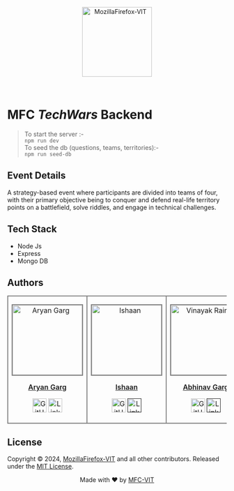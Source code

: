 <p align="center"><a href="https://mozillavit.in/" target="_blank"><img src="https://avatars.githubusercontent.com/u/74644419?s=280&v=4" width=160 title="MozillaFirefox-VIT" alt="MozillaFirefox-VIT"></a>
</p>
<br />

# **MFC** *TechWars* **Backend** 

> To start the server :-    
```npm run dev```   
> To seed the db (questions, teams, territories):-   
```npm run seed-db```

## Event Details
A strategy-based event where participants are divided into teams of four, with their primary objective being to conquer and defend real-life territory points on a battlefield, solve riddles, and engage in technical challenges. 


## **Tech Stack**
- Node Js
- Express
- Mongo DB

## Authors
<table>
<tr align="center" style=" height: 140px">
<td style="border: 2px solid grey; width: 170px; height: 180px" >
<a href="https://github.com/Aryan-Garg-dev"><p align="center">
<img src="https://avatars.githubusercontent.com/u/148696092?s=400&u=58387e10ea18e57ef6aaefde1ae3d4d048d9b870&v=4" width="160" height="160" alt="Aryan Garg"
style="border: 2px solid grey; width: 160px; height: 160px" />
</p>
<p style="font-size: 16px; font-weight: 600">Aryan Garg</p>
<p align="center">
<a href="https://github.com/Aryan-Garg-dev"><img
src="https://www.iconninja.com/files/930/277/269/github-icon.png"
width="32" height="32" alt="GitHub" /></a>
<a href="https://www.linkedin.com/in/aryan-garg-dev/">
<img src="https://www.iconninja.com/files/533/13/122/linkedin-icon.png"
width="32" height="32" alt="LinkedIn" />
</a>
</p></a>
</td>
<td style="border: 2px solid grey; width: 170px; height: 170px" >
<a href="https://github.com/i-shaan"><p align="center">
<img src="https://avatars.githubusercontent.com/u/127313769?v=4" width="160" height="160" alt="Ishaan"
style="border: 2px solid grey; width: 160px; height: 160px" />
</p>
<p style="font-size: 16px; font-weight: 600">Ishaan</p>
<p align="center">
<a href="https://github.com/i-shaan"><img
src="https://www.iconninja.com/files/930/277/269/github-icon.png"
width="32" height="32" alt="GitHub" /></a>
<a href="">
<img src="https://www.iconninja.com/files/533/13/122/linkedin-icon.png"
width="32" height="32" alt="LinkedIn" />
</a>
</p></a>
</td>
<td style="border: 2px solid grey; width: 170px; height: 180px" >
<a href="https://github.com/ABHINAVGARG05"><p align="center">
<img src="https://avatars.githubusercontent.com/u/143117260?v=4" width="160" height="160" alt="
Vinayak Raina"
style="border: 2px solid grey; width: 160px; height: 160px" />
</p>
<p style="font-size: 16px; font-weight: 600">
Abhinav Garg</p>
<p align="center">
<a href="https://github.com/ABHINAVGARG05"><img
src="https://www.iconninja.com/files/930/277/269/github-icon.png"
width="32" height="32" alt="GitHub" /></a>
<a href="">
<img src="https://www.iconninja.com/files/533/13/122/linkedin-icon.png"
width="32" height="32" alt="LinkedIn" />
</a>
</p></a>
</td>
</tr>
</table>

## License

Copyright © 2024, [MozillaFirefox-VIT](https://github.com/MFC-VIT) and all other contributors. Released under the [MIT License](LICENSE).

<p align="center">
Made with ❤️ by <a href="https://mozillavit.in/" target="_blank">MFC-VIT</a>
</p>
